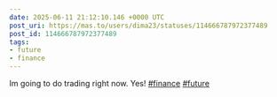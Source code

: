 ```yaml
---
date: 2025-06-11 21:12:10.146 +0000 UTC
post_uri: https://mas.to/users/dima23/statuses/114666787972377489
post_id: 114666787972377489
tags:
- future
- finance
---
```

Im going to do trading right now. Yes! [#finance](https://mas.to/tags/finance) [#future](https://mas.to/tags/future)


